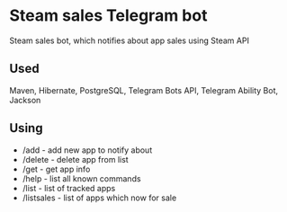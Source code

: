 # Steam sales Telegram bot

Steam sales bot, which notifies about app sales using Steam API

## Used

Maven, Hibernate, PostgreSQL, Telegram Bots API, Telegram Ability Bot, Jackson

## Using

- /add - add new app to notify about
- /delete - delete app from list
- /get - get app info
- /help - list all known commands
- /list - list of tracked apps
- /listsales - list of apps which now for sale
